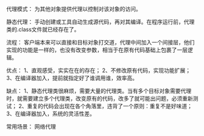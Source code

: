 代理模式：
    为其他对象提供代理以控制对该对象的访问。

静态代理：
    手动创建或工具自动生成源代码，再对其编译。在程序运行前，代理类的.class文件就已经存在了。

流程：
    客户端本来可以直接和目标对象打交道，代理中间加入一个间接层，他们实现的功能是一样的，也没有改变参数，相当于在原有代码基础上包裹了一层逻辑。

优点：
    1、直观感受，实实在在的存在；
    2、不修改原有代码，实现功能扩展；
    3、在编译器加入，提前就指定好了谁调用谁，效率高。

缺点：
    1、静态代理类很麻烦，需要大量的代理类。当有多个目标对象需要代理时，就需要建立多个代理类，改变原有的代码，改多了就可能出问题，必须重新测试；
    2、重复的代码会出现在各个角落里，违背了一个原则：重复不是好味道；
    3、在编译器加入，系统的灵活性差。

常用场景：
    网络代理
